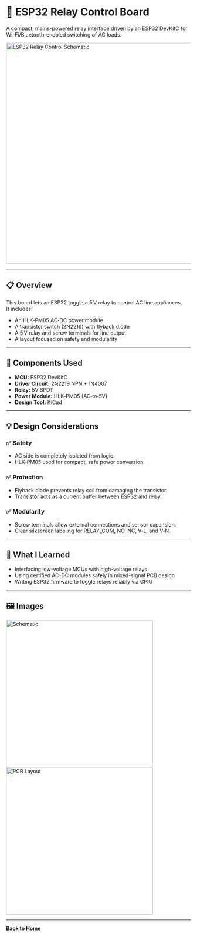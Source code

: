 # 🔌 ESP32 Relay Control Board

A compact, mains-powered relay interface driven by an ESP32 DevKitC for Wi-Fi/Bluetooth-enabled switching of AC loads.

<img src="../assets/esp32-relay-schematic.png" alt="ESP32 Relay Control Schematic" width="600">

---

## 📋 Overview

This board lets an ESP32 toggle a 5 V relay to control AC line appliances.  
It includes:
- An HLK‑PM05 AC‑DC power module
- A transistor switch (2N2219) with flyback diode
- A 5 V relay and screw terminals for line output
- A layout focused on safety and modularity

---

## 🔩 Components Used
- **MCU:** ESP32 DevKitC
- **Driver Circuit:** 2N2219 NPN + 1N4007
- **Relay:** 5V SPDT
- **Power Module:** HLK‑PM05 (AC‑to‑5V)
- **Design Tool:** KiCad

---

## 💡 Design Considerations

### ✅ Safety
- AC side is completely isolated from logic.
- HLK‑PM05 used for compact, safe power conversion.

### ✅ Protection
- Flyback diode prevents relay coil from damaging the transistor.
- Transistor acts as a current buffer between ESP32 and relay.

### ✅ Modularity
- Screw terminals allow external connections and sensor expansion.
- Clear silkscreen labeling for RELAY_COM, NO, NC, V‑L, and V‑N.

---

## 🧠 What I Learned
- Interfacing low-voltage MCUs with high-voltage relays
- Using certified AC-DC modules safely in mixed-signal PCB design
- Writing ESP32 firmware to toggle relays reliably via GPIO

---

## 🖼️ Images

<img src="../assets/esp32-relay-schematic.png" width="400" alt="Schematic">  
<img src="../assets/esp32-relay-layout.png" width="400" alt="PCB Layout">

---

**Back to [Home](../README.md)**
